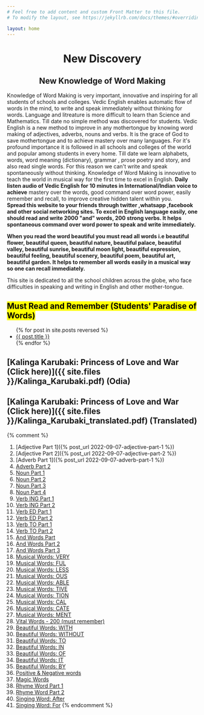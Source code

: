 ```yaml
---
# Feel free to add content and custom Front Matter to this file.
# To modify the layout, see https://jekyllrb.com/docs/themes/#overriding-theme-defaults

layout: home
---
```

# <center>New Discovery</center>

## <center>New Knowledge of Word Making</center>

Knowledge of Word Making is very important, innovative and inspiring for all students of schools and colleges.
Vedic English enables automatic flow of words in the mind, to write and speak immediately without thinking for
words. Language and litreature is more difficult to learn than Science and Mathematics. Till date no simple method
was discovered for students. Vedic English is a new method to improve in any mothertongue by knowing word making of adjectives, adverbs, nouns and verbs. It is the grace of God to save mothertongue and to achieve mastery
over many languages. For it's profound importance it is followed in all schools and colleges of the world and
popular among students in every home.
Till date we learn alphabets, words, word meaning (dictionary), grammar , prose poetry and story, and also read
single words. For this reason we can't write and speak spontaneously without thinking. Knowledge of Word Making is innovative to teach the world in musical way for the first time to excel in English.
__Daily listen audio of Vedic English for 10 minutes in International/Indian voice to achieve__
mastery over the words, good command over word power, easily remember and recall, to improve creative hidden
talent within you.  
__Spread this website to your friends through twitter ,whatsapp ,facebook and other social networking sites. To excel in English language easily, one should read and write 2000 "and" words, 200 strong verbs. It helps spontaneous command over word power to speak and write immediately.__  

__When you read the word beautiful you must read all words i.e beautiful flower, beautiful queen, beautiful nature, beautiful palace, beautiful valley, beautiful sunrise, beautiful moon light, beautiful expression, beautiful feeling, beautiful scenery, beautiful poem, beautiful art, beautiful
garden. It helps to remember all words easily in a musical way so one can recall immediately.__

This site is dedicated to all the school children across the globe, who face difficulties in speaking and
writing in English and other mother-tongue.

## <mark>Must Read and Remember (Students' Paradise of Words)</mark>

<ul>
  {% for post in site.posts reversed %}
    <li>
      <a href="{{ post.url }}">{{ post.title }}</a>
    </li>
  {% endfor %}
</ul>

## [Kalinga Karubaki: Princess of Love and War (Click here)]({{ site.files }}/Kalinga_Karubaki.pdf) (Odia)
## [Kalinga Karubaki: Princess of Love and War (Click here)]({{ site.files }}/Kalinga_Karubaki_translated.pdf) (Translated)

{% comment %}
1. [Adjective Part 1]({% post_url 2022-09-07-adjective-part-1 %})
2. [Adjective Part 2]({% post_url 2022-09-07-adjective-part-2 %})
3. [Adverb Part 1]({% post_url 2022-09-07-adverb-part-1 %})
4. [Adverb Part 2](https://)
5. [Noun Part 1](https://)
6. [Noun Part 2](https://)
7. [Noun Part 3](https://)
8. [Noun Part 4](https://)
9. [Verb ING Part 1](https://)
10. [Verb ING Part 2](https://)
11. [Verb ED Part 1](https://)
12. [Verb ED Part 2](https://)
13. [Verb TO Part 1](https://)
14. [Verb TO Part 2](https://)
15. [And Words Part](https://)
17. [And Words Part 2](https://)
18. [And Words Part 3](https://)
20. [Musical Words: VERY](https://)
21. [Musical Words: FUL](https://)
22. [Musical Words: LESS](https://)
23. [Musical Words: OUS](https://)
24. [Musical Words: ABLE](https://)
25. [Musical Words: TIVE](https://)
26. [Musical Words: TION](https://)
27. [Musical Words: CAL](https://)
28. [Musical Words: CATE](https://)
29. [Musical Words: MENT](https://)
31. [Vital Words - 200 (must remember)](https://)
32. [Beautiful Words: WITH](https://)
33. [Beautiful Words: WITHOUT](https://)
34. [Beautiful Words: TO](https://)
35. [Beautiful Words: IN](https://)
36. [Beautiful Words: OF](https://)
37. [Beautiful Words: IT](https://)
38. [Beautiful Words: BY](https://)
39. [Positive & Negative words](https://)
40. [Magic Words](https://)
41. [Rhyme Word Part 1](https://)
42. [Rhyme Word Part 2](https://)
43. [Singing Word: After](https://)
44. [Singing Word: For](https://)
{% endcomment %}